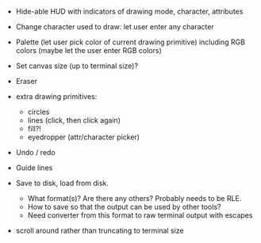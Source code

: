 
- Hide-able HUD with indicators of drawing mode, character, attributes
- Change character used to draw: let user enter any character
- Palette (let user pick color of current drawing primitive) including
  RGB colors (maybe let the user enter RGB colors)
- Set canvas size (up to terminal size)?

- Eraser
- extra drawing primitives:
  - circles
  - lines (click, then click again)
  - fill?!
  - eyedropper (attr/character picker)
- Undo / redo
- Guide lines
- Save to disk, load from disk.
  - What format(s)? Are there any others? Probably needs to be RLE.
  - How to save so that the output can be used by other tools?
  - Need converter from this format to raw terminal output with escapes
- scroll around rather than truncating to terminal size

